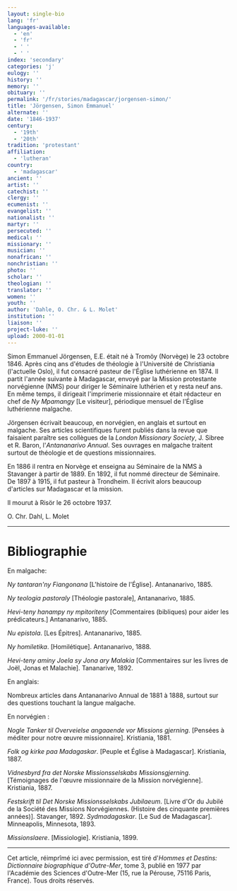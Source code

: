 ```yaml
---
layout: single-bio
lang: 'fr'
languages-available:
  - 'en'
  - 'fr'
  - ' '
  - ' '
index: 'secondary'
categories: 'j'
eulogy: ''
history: ''
memory: ''
obituary: ''
permalink: '/fr/stories/madagascar/jorgensen-simon/'
title: 'Jörgensen, Simon Emmanuel'
alternate: ''
date: '1846-1937'
century:
  - '19th'
  - '20th'
tradition: 'protestant'
affiliation:
  - 'lutheran'
country:
  - 'madagascar'
ancient: ''
artist: ''
catechist: ''
clergy: ''
ecumenist: ''
evangelist: ''
nationalist: ''
martyr: ''
persecuted: ''
medical: ''
missionary: ''
musician: ''
nonafrican: ''
nonchristian: ''
photo: ''
scholar: ''
theologian: ''
translator: ''
women: ''
youth: ''
author: 'Dahle, O. Chr. & L. Molet'
institution: ''
liaison: ''
project-luke: ''
upload: 2000-01-01
---
```



Simon Emmanuel Jörgensen, E.E. était né à Tromöy (Norvège) le 23 octobre 1846. Après cinq ans d'études de théologie à l'Université de Christiania (l'actuelle Oslo), il fut consacré pasteur de l'Église luthérienne en 1874. Il partit l'année suivante à Madagascar, envoyé par la Mission protestante norvégienne (NMS) pour diriger le Séminaire luthérien et y resta neuf ans. En même temps, il dirigeait l'imprimerie missionnaire et était rédacteur en chef de *Ny Mpamangy* [Le visiteur], périodique mensuel de l'Église luthérienne malgache.

Jörgensen écrivait beaucoup, en norvégien, en anglais et surtout en malgache. Ses articles scientifiques furent publiés dans la revue que faisaient paraître ses collègues de la *London Missionary Society*, J. Sibree et R. Baron, l'*Antananarivo Annual*. Ses ouvrages en malgache traitent surtout de théologie et de questions missionnaires.

En 1886 il rentra en Norvège et enseigna au Séminaire de la NMS à Stavanger à partir de 1889. En 1892, il fut nommé directeur de Séminaire. De 1897 à 1915, il fut pasteur à Trondheim. Il écrivit alors beaucoup d'articles sur Madagascar et la mission.

Il mourut à Risör le 26 octobre 1937.

O. Chr. Dahl, L. Molet

---

# Bibliographie

En malgache:

*Ny tantaran'ny Fiangonana* [L'histoire de l'Église]. Antananarivo, 1885.

*Ny teologia pastoraly* [Théologie pastorale], Antananarivo, 1885.

*Hevi-teny hanampy ny mpitoriteny* [Commentaires (bibliques) pour aider les prédicateurs.] Antananarivo, 1885.

*Nu epistola*. [Les Épitres]. Antananarivo, 1885.

*Ny homiletika*. [Homilétique]. Antananarivo, 1888.

*Hevi-teny aminy Joela sy Jona ary Malakia* [Commentaires sur les livres de Joël, Jonas et Malachie]. Tananarive, 1892.

En anglais:

Nombreux articles dans Antananarivo Annual de 1881 à 1888, surtout sur des questions touchant la langue malgache.

En norvégien :

*Nogle Tanker til Overveielse angaaende vor Missions gjerning*. [Pensées à méditer pour notre œuvre missionnaire]. Kristiania, 1881.

*Folk og kirke paa Madagaskar*. [Peuple et Église à Madagascar]. Kristiania, 1887.

*Vidnesbyrd fra det Norske Missionsselskabs Missionsgjerning*. [Témoignages de l'œuvre missionnaire de la Mission norvégienne]. Kristiania, 1887.

*Festskrift til Det Norske Missionsselskabs Jubilaeum*. [Livre d'Or du Jubilé de la Société des Missions Norvégiennes. (Histoire des cinquante premières années)]. Stavanger, 1892.
*Sydmadagaskar*. [Le Sud de Madagascar]. Minneapolis, Minnesota, 1893.

*Missionslaere*. [Missiologie]. Kristiania, 1899.

---

Cet article, réimprîmé ici avec permission, est tiré d'*Hommes et Destins: Dictionnaire biographique d'Outre-Mer*, tome 3, publié en 1977 par l'Académie des Sciences d'Outre-Mer (15, rue la Pérouse, 75116 Paris, France). Tous droits réservés.